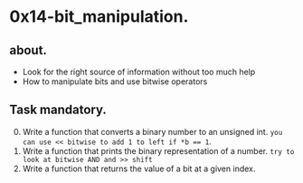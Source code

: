 # 0x14-bit_manipulation.

## about.
   - Look for the right source of information without too much help
   - How to manipulate bits and use bitwise operators

## Task mandatory.
0. Write a function that converts a binary number to an unsigned int. `you can use << bitwise to add 1 to left if *b == 1`.
1. Write a function that prints the binary representation of a number. `try to look at bitwise AND and >> shift`
2. Write a function that returns the value of a bit at a given index.
